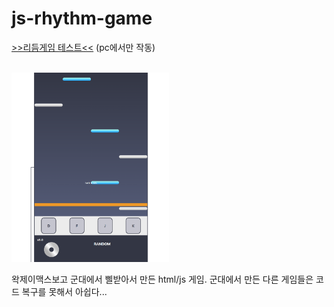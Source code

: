 # js-rhythm-game

[>>리듬게임 테스트<<](https://gitpage.kevalsil.com/js-rhythm-game/)
(pc에서만 작동)

<br>
<img src="./images/game.png" width="50%">

왁제이맥스보고 군대에서 삘받아서 만든 html/js 게임. 군대에서 만든 다른 게임들은 코드 복구를 못해서 아쉽다...
